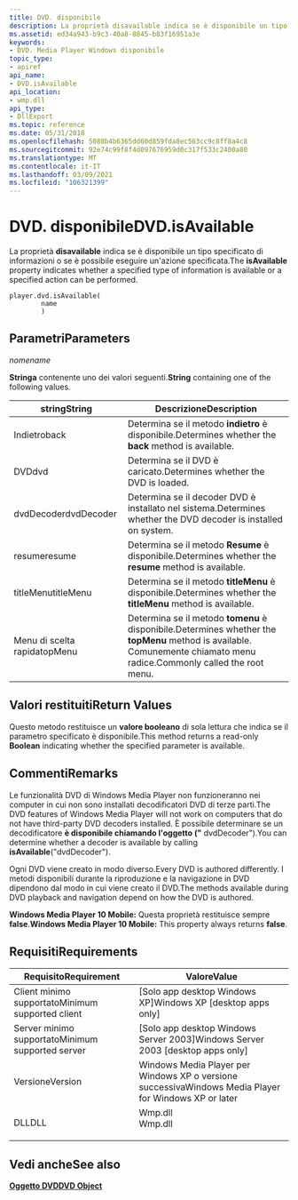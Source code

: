 ```yaml
---
title: DVD. disponibile
description: La proprietà disavailable indica se è disponibile un tipo specificato di informazioni o se è possibile eseguire un'azione specificata. | DVD. disponibile
ms.assetid: ed34a943-b9c3-40a8-8845-b83f16951a3e
keywords:
- DVD. Media Player Windows disponibile
topic_type:
- apiref
api_name:
- DVD.isAvailable
api_location:
- wmp.dll
api_type:
- DllExport
ms.topic: reference
ms.date: 05/31/2018
ms.openlocfilehash: 5088b4b6365dd60d859fda8ec563cc9c8ff8a4c8
ms.sourcegitcommit: 92e74c99f8f4d097676959d0c317f533c2400a80
ms.translationtype: MT
ms.contentlocale: it-IT
ms.lasthandoff: 03/09/2021
ms.locfileid: "106321399"
---
```

# <a name="dvdisavailable"></a><span data-ttu-id="6726b-105">DVD. disponibile</span><span class="sxs-lookup"><span data-stu-id="6726b-105">DVD.isAvailable</span></span>

<span data-ttu-id="6726b-106">La proprietà **disavailable** indica se è disponibile un tipo specificato di informazioni o se è possibile eseguire un'azione specificata.</span><span class="sxs-lookup"><span data-stu-id="6726b-106">The **isAvailable** property indicates whether a specified type of information is available or a specified action can be performed.</span></span>

``` syntax
player.dvd.isAvailable(
        name
        )
```

## <a name="parameters"></a><span data-ttu-id="6726b-107">Parametri</span><span class="sxs-lookup"><span data-stu-id="6726b-107">Parameters</span></span>

<span data-ttu-id="6726b-108">*nome*</span><span class="sxs-lookup"><span data-stu-id="6726b-108">*name*</span></span>

<span data-ttu-id="6726b-109">**Stringa** contenente uno dei valori seguenti.</span><span class="sxs-lookup"><span data-stu-id="6726b-109">**String** containing one of the following values.</span></span>



| <span data-ttu-id="6726b-110">string</span><span class="sxs-lookup"><span data-stu-id="6726b-110">String</span></span>     | <span data-ttu-id="6726b-111">Descrizione</span><span class="sxs-lookup"><span data-stu-id="6726b-111">Description</span></span>                                                                            |
|------------|----------------------------------------------------------------------------------------|
| <span data-ttu-id="6726b-112">Indietro</span><span class="sxs-lookup"><span data-stu-id="6726b-112">back</span></span>       | <span data-ttu-id="6726b-113">Determina se il metodo **indietro** è disponibile.</span><span class="sxs-lookup"><span data-stu-id="6726b-113">Determines whether the **back** method is available.</span></span>                                   |
| <span data-ttu-id="6726b-114">DVD</span><span class="sxs-lookup"><span data-stu-id="6726b-114">dvd</span></span>        | <span data-ttu-id="6726b-115">Determina se il DVD è caricato.</span><span class="sxs-lookup"><span data-stu-id="6726b-115">Determines whether the DVD is loaded.</span></span>                                                  |
| <span data-ttu-id="6726b-116">dvdDecoder</span><span class="sxs-lookup"><span data-stu-id="6726b-116">dvdDecoder</span></span> | <span data-ttu-id="6726b-117">Determina se il decoder DVD è installato nel sistema.</span><span class="sxs-lookup"><span data-stu-id="6726b-117">Determines whether the DVD decoder is installed on system.</span></span>                             |
| <span data-ttu-id="6726b-118">resume</span><span class="sxs-lookup"><span data-stu-id="6726b-118">resume</span></span>     | <span data-ttu-id="6726b-119">Determina se il metodo **Resume** è disponibile.</span><span class="sxs-lookup"><span data-stu-id="6726b-119">Determines whether the **resume** method is available.</span></span>                                 |
| <span data-ttu-id="6726b-120">titleMenu</span><span class="sxs-lookup"><span data-stu-id="6726b-120">titleMenu</span></span>  | <span data-ttu-id="6726b-121">Determina se il metodo **titleMenu** è disponibile.</span><span class="sxs-lookup"><span data-stu-id="6726b-121">Determines whether the **titleMenu** method is available.</span></span>                              |
| <span data-ttu-id="6726b-122">Menu di scelta rapida</span><span class="sxs-lookup"><span data-stu-id="6726b-122">topMenu</span></span>    | <span data-ttu-id="6726b-123">Determina se il metodo **tomenu** è disponibile.</span><span class="sxs-lookup"><span data-stu-id="6726b-123">Determines whether the **topMenu** method is available.</span></span> <span data-ttu-id="6726b-124">Comunemente chiamato menu radice.</span><span class="sxs-lookup"><span data-stu-id="6726b-124">Commonly called the root menu.</span></span> |



 

## <a name="return-values"></a><span data-ttu-id="6726b-125">Valori restituiti</span><span class="sxs-lookup"><span data-stu-id="6726b-125">Return Values</span></span>

<span data-ttu-id="6726b-126">Questo metodo restituisce un **valore booleano** di sola lettura che indica se il parametro specificato è disponibile.</span><span class="sxs-lookup"><span data-stu-id="6726b-126">This method returns a read-only **Boolean** indicating whether the specified parameter is available.</span></span>

## <a name="remarks"></a><span data-ttu-id="6726b-127">Commenti</span><span class="sxs-lookup"><span data-stu-id="6726b-127">Remarks</span></span>

<span data-ttu-id="6726b-128">Le funzionalità DVD di Windows Media Player non funzioneranno nei computer in cui non sono installati decodificatori DVD di terze parti.</span><span class="sxs-lookup"><span data-stu-id="6726b-128">The DVD features of Windows Media Player will not work on computers that do not have third-party DVD decoders installed.</span></span> <span data-ttu-id="6726b-129">È possibile determinare se un decodificatore **è disponibile chiamando l'oggetto ("** dvdDecoder").</span><span class="sxs-lookup"><span data-stu-id="6726b-129">You can determine whether a decoder is available by calling **isAvailable**("dvdDecoder").</span></span>

<span data-ttu-id="6726b-130">Ogni DVD viene creato in modo diverso.</span><span class="sxs-lookup"><span data-stu-id="6726b-130">Every DVD is authored differently.</span></span> <span data-ttu-id="6726b-131">I metodi disponibili durante la riproduzione e la navigazione in DVD dipendono dal modo in cui viene creato il DVD.</span><span class="sxs-lookup"><span data-stu-id="6726b-131">The methods available during DVD playback and navigation depend on how the DVD is authored.</span></span>

<span data-ttu-id="6726b-132">**Windows Media Player 10 Mobile:** Questa proprietà restituisce sempre **false**.</span><span class="sxs-lookup"><span data-stu-id="6726b-132">**Windows Media Player 10 Mobile:** This property always returns **false**.</span></span>

## <a name="requirements"></a><span data-ttu-id="6726b-133">Requisiti</span><span class="sxs-lookup"><span data-stu-id="6726b-133">Requirements</span></span>



| <span data-ttu-id="6726b-134">Requisito</span><span class="sxs-lookup"><span data-stu-id="6726b-134">Requirement</span></span> | <span data-ttu-id="6726b-135">Valore</span><span class="sxs-lookup"><span data-stu-id="6726b-135">Value</span></span> |
|-------------------------------------|------------------------------------------------------------------------------------|
| <span data-ttu-id="6726b-136">Client minimo supportato</span><span class="sxs-lookup"><span data-stu-id="6726b-136">Minimum supported client</span></span><br/> | <span data-ttu-id="6726b-137">\[Solo app desktop Windows XP\]</span><span class="sxs-lookup"><span data-stu-id="6726b-137">Windows XP \[desktop apps only\]</span></span><br/>                                        |
| <span data-ttu-id="6726b-138">Server minimo supportato</span><span class="sxs-lookup"><span data-stu-id="6726b-138">Minimum supported server</span></span><br/> | <span data-ttu-id="6726b-139">\[Solo app desktop Windows Server 2003\]</span><span class="sxs-lookup"><span data-stu-id="6726b-139">Windows Server 2003 \[desktop apps only\]</span></span><br/>                               |
| <span data-ttu-id="6726b-140">Versione</span><span class="sxs-lookup"><span data-stu-id="6726b-140">Version</span></span><br/>                  | <span data-ttu-id="6726b-141">Windows Media Player per Windows XP o versione successiva</span><span class="sxs-lookup"><span data-stu-id="6726b-141">Windows Media Player for Windows XP or later</span></span><br/>                            |
| <span data-ttu-id="6726b-142">DLL</span><span class="sxs-lookup"><span data-stu-id="6726b-142">DLL</span></span><br/>                      | <dl> <span data-ttu-id="6726b-143"><dt>Wmp.dll</dt></span><span class="sxs-lookup"><span data-stu-id="6726b-143"><dt>Wmp.dll</dt></span></span> </dl> |



## <a name="see-also"></a><span data-ttu-id="6726b-144">Vedi anche</span><span class="sxs-lookup"><span data-stu-id="6726b-144">See also</span></span>

<dl> <dt>

[<span data-ttu-id="6726b-145">**Oggetto DVD**</span><span class="sxs-lookup"><span data-stu-id="6726b-145">**DVD Object**</span></span>](dvd-object.md)
</dt> </dl>

 

 





